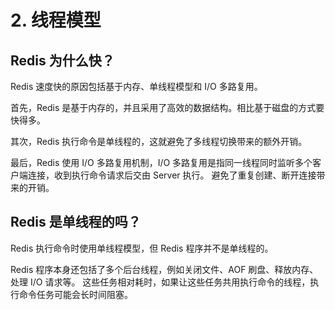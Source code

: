 # 2. 线程模型
## Redis 为什么快？
Redis 速度快的原因包括基于内存、单线程模型和 I/O 多路复用。

首先，Redis 是基于内存的，并且采用了高效的数据结构。相比基于磁盘的方式要快得多。

其次，Redis 执行命令是单线程的，这就避免了多线程切换带来的额外开销。

最后，Redis 使用 I/O 多路复用机制，I/O 多路复用是指同一线程同时监听多个客户端连接，收到执行命令请求后交由 Server 执行。
避免了重复创建、断开连接带来的开销。

## Redis 是单线程的吗？
Redis 执行命令时使用单线程模型，但 Redis 程序并不是单线程的。

Redis 程序本身还包括了多个后台线程，例如关闭文件、AOF 刷盘、释放内存、处理 I/O 请求等。
这些任务相对耗时，如果让这些任务共用执行命令的线程，执行命令任务可能会长时间阻塞。
